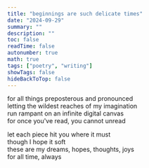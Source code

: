 ```yaml
---
title: "beginnings are such delicate times"
date: "2024-09-29"
summary: ""
description: ""
toc: false
readTime: false
autonumber: true
math: true
tags: ["poetry", "writing"]
showTags: false
hideBackToTop: false
---
```


for all things preposterous and pronounced  
letting the wildest reaches of my imagination  
run rampant on an infinite digital canvas  
for once you've read, you cannot unread  

  
    

let each piece hit you where it must  
though I hope it soft  
these are my dreams, hopes, thoughts, joys  
for all time, always


